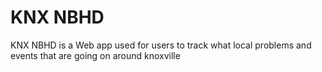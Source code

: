 # KNX NBHD
KNX NBHD is a Web app used for users to track what local problems and events that are going on around knoxville
